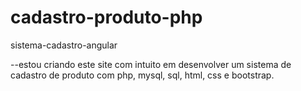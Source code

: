 # cadastro-produto-php
sistema-cadastro-angular 

--estou criando este site com intuito em desenvolver um sistema de cadastro de produto com php, mysql, sql, html, css e bootstrap.
